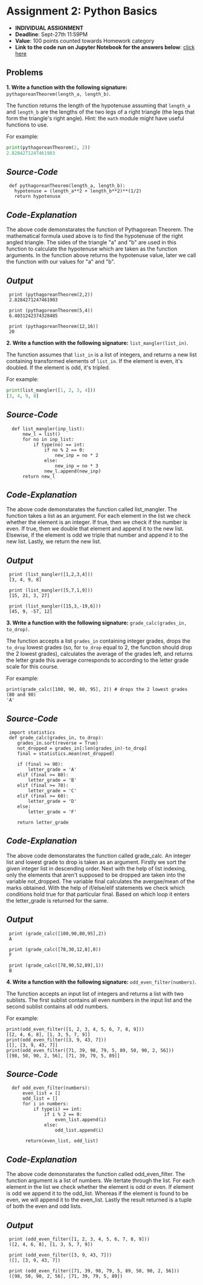 # Assignment 2: Python Basics

* **INDIVIDUAL ASSIGNMENT**
* **Deadline**: Sept-27th 11:59PM
* **Value**: 100 points counted towards Homework category
* **Link to the code run on Jupyter Notebook for the answers below**: [click here](https://github.com/shreyar007/INF502/blob/main/code/INF502%20--%20Assignment%202.py)

## Problems

**1. Write a function with the following signature:** `pythagoreanTheorem(length_a, length_b)`.

The function returns the length of the hypotenuse assuming that `length_a` and `length_b` are the lengths of the two legs of a right triangle (the legs that form the triangle's right angle). Hint: the `math` module might have useful functions to use.

For example:
```python
print(pythagoreanTheorem(2, 2))
2.8284271247461903
```
## *Source-Code*

     def pythagoreanTheorem(length_a, length_b):
       hypotenuse = (length_a**2 + length_b**2)**(1/2)
       return hypotenuse

## *Code-Explanation*

The above code demonstarates the function of Pythagorean Theorem. The mathematical formula used above is to find the hypotenuse of the right angled triangle.  The sides of the triangle "a" and "b" are used in this function to calculate the hypotenuse which are taken as the function arguments. In the function above returns the hypotenuse value, later we call the function with our values for "a" and "b".
    
## *Output*

     print (pythagoreanTheorem(2,2))
     2.8284271247461903
     
     print (pythagoreanTheorem(5,4)) 
     6.4031242374328485

     print (pythagoreanTheorem(12,16))
     20
     

**2. Write a function with the following signature:** `list_mangler(list_in)`.

The function assumes that `list_in` is a list of integers, and returns a new list containing transformed elements of `list_in`. If the element is even, it's doubled. If the element is odd, it's tripled.

For example:

```python
print(list_mangler([1, 2, 3, 4]))
[3, 4, 9, 8]
```
## *Source-Code*
         
      def list_mangler(inp_list):
          new_l = list()
          for no in inp_list:
              if type(no) == int:
                  if no % 2 == 0:
                      new_inp = no * 2
                  else:
                      new_inp = no * 3
                  new_l.append(new_inp)
          return new_l

## *Code-Explanation*

The above code demonstarates the function called list_mangler. The function takes a list as an argument. For each element in the list we check whether the element is an integer. If true, then we check if the number is even. If true, then we double that element and append it to the new list. Elsewise, if the element is odd we triple that number and append it to the new list. Lastly, we return the new list.

 ## *Output*  

     print (list_mangler([1,2,3,4]))
     [3, 4, 9, 8]

     print (list_mangler([5,7,1,9]))
     [15, 21, 3, 27]

     print (list_mangler([15,3,-19,6]))
     [45, 9, -57, 12]

**3. Write a function with the following signature:** `grade_calc(grades_in, to_drop)`.

The function accepts a list `grades_in` containing integer grades, drops the `to_drop` lowest grades (so, for `to_drop` equal to 2, the function should drop the 2 lowest grades), calculates the average of the grades left, and returns the letter grade this average corresponds to according to the letter grade scale for this course.

For example:

```
print(grade_calc([100, 90, 80, 95], 2)) # drops the 2 lowest grades (80 and 90)
'A'
```
## *Source-Code*
     
     import statistics
     def grade_calc(grades_in, to_drop):
        grades_in.sort(reverse = True)
        not_dropped = grades_in[:len(grades_in)-to_drop]
        final = statistics.mean(not_dropped)

        if (final >= 90):
            letter_grade = 'A'
        elif (final >= 80):
            letter_grade = 'B'
        elif (final >= 70):
            letter_grade = 'C'
        elif (final >= 60):
            letter_grade = 'D'
        else:
            letter_grade = 'F'

        return letter_grade

## *Code-Explanation*

The above code demonstarates the function called grade_calc. An integer list and lowest grade to drop is taken as an argument. Firstly we sort the given integer list in descending order. Next with the help of list indexing, only the elements that aren't supposed to be dropped are taken into the variable not_dropped. The variable final calculates the avergae/mean of the marks obtained. With the help of if/else/elif statements we check which conditions hold true for that particular final. Based on which loop it enters the letter_grade is returned for the same.

## *Output*  

     print (grade_calc([100,90,80,95],2))
     A

     print (grade_calc([78,30,12,8],0))
     F

     print (grade_calc([78,90,52,89],1))
     B


**4. Write a function with the following signature:** `odd_even_filter(numbers)`.

The function accepts an input list of integers and returns a list with two sublists. The first sublist contains all even numbers in the input list and the second sublist contains all odd numbers.

For example:
```
print(odd_even_filter([1, 2, 3, 4, 5, 6, 7, 8, 9]))
[[2, 4, 6, 8], [1, 3, 5, 7, 9]]
print(odd_even_filter([3, 9, 43, 7]))
[[], [3, 9, 43, 7]]
print(odd_even_filter([71, 39, 98, 79, 5, 89, 50, 90, 2, 56]))
[[98, 50, 90, 2, 56], [71, 39, 79, 5, 89]]
```
## *Source-Code*

      def odd_even_filter(numbers):
          even_list = []
          odd_list = []
          for i in numbers:
              if type(i) == int:
                  if i % 2 == 0:
                      even_list.append(i)
                  else:
                      odd_list.append(i)

           return(even_list, odd_list)
 
 ## *Code-Explanation*

The above code demonstarates the function called odd_even_filter. The function argument is a list of numbers. We itertate through the list. For each element in the list we check whether the element is odd or even. If element is odd we append it to the odd_list. Whereas if the element is found to be even, we will append it to the even_list. Lastly the result returned is a tuple of both the even and odd lists.

 ## *Output*  

     print (odd_even_filter([1, 2, 3, 4, 5, 6, 7, 8, 9]))
     ([2, 4, 6, 8], [1, 3, 5, 7, 9])

     print (odd_even_filter([3, 9, 43, 7]))
     ([], [3, 9, 43, 7])

     print (odd_even_filter([71, 39, 98, 79, 5, 89, 50, 90, 2, 56]))
     ([98, 50, 90, 2, 56], [71, 39, 79, 5, 89])
